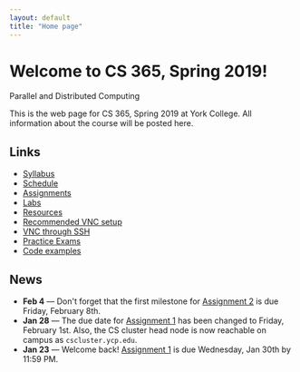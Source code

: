```yaml
---
layout: default
title: "Home page"
---
```


# Welcome to CS 365, Spring 2019!

<div id="subtitle">Parallel and Distributed Computing</div>

This is the web page for CS 365, Spring 2019 at York College.  All information about the course will be posted here.

## Links

* [Syllabus](syllabus.html)
* [Schedule](schedule.html)
* [Assignments](assign/index.html)
* [Labs](labs/index.html)
* [Resources](resources.html)
* [Recommended VNC setup](vncSetup.html)
* [VNC through SSH](vncSshTunnel.html)
* [Practice Exams](practice/index.html)
* [Code examples](examples/index.html)

## News

* **Feb 4** &mdash; Don't forget that the first milestone for [Assignment 2](assign/assign02.html) is due Friday, February 8th.
* **Jan 28** &mdash; The due date for [Assignment 1](assign/assign01.html) has been changed to Friday, February 1st.  Also, the CS cluster head node is now reachable on campus as `cscluster.ycp.edu`.
* **Jan 23** &mdash; Welcome back! [Assignment 1](assign/assign01.html) is due Wednesday, Jan 30th by 11:59 PM.
